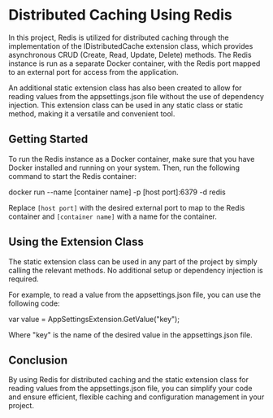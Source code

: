 # Distributed Caching Using Redis

In this project, Redis is utilized for distributed caching through the implementation of the IDistributedCache extension class, which provides asynchronous CRUD (Create, Read, Update, Delete) methods. The Redis instance is run as a separate Docker container, with the Redis port mapped to an external port for access from the application.

An additional static extension class has also been created to allow for reading values from the appsettings.json file without the use of dependency injection. This extension class can be used in any static class or static method, making it a versatile and convenient tool.

## Getting Started

To run the Redis instance as a Docker container, make sure that you have Docker installed and running on your system. Then, run the following command to start the Redis container:

docker run --name [container name] -p [host port]:6379 -d redis

Replace `[host port]` with the desired external port to map to the Redis container and `[container name]` with a name for the container.

## Using the Extension Class

The static extension class can be used in any part of the project by simply calling the relevant methods. No additional setup or dependency injection is required.

For example, to read a value from the appsettings.json file, you can use the following code:

var value = AppSettingsExtension.GetValue<T>("key");

Where "key" is the name of the desired value in the appsettings.json file.

## Conclusion

By using Redis for distributed caching and the static extension class for reading values from the appsettings.json file, you can simplify your code and ensure efficient, flexible caching and configuration management in your project.
